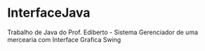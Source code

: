 # InterfaceJava
Trabalho de Java do Prof. Ediberto - Sistema Gerenciador de uma mercearia com Interface Grafica Swing

